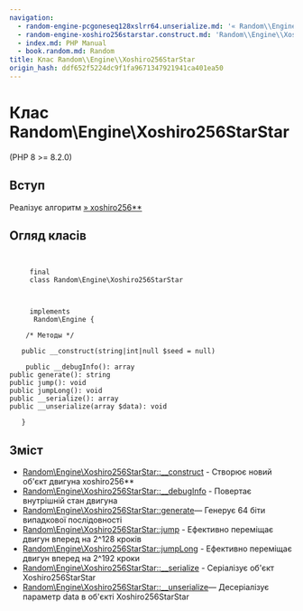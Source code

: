 ```yaml
---
navigation:
  - random-engine-pcgoneseq128xslrr64.unserialize.md: '« Random\\Engine\\PcgOneseq128XslRr64::\_\_unserialize'
  - random-engine-xoshiro256starstar.construct.md: 'Random\\Engine\\Xoshiro256StarStar::\_\_construct »'
  - index.md: PHP Manual
  - book.random.md: Random
title: Клас Random\\Engine\\Xoshiro256StarStar
origin_hash: ddf652f5224dc9f1fa9671347921941ca401ea50
---
```

# Клас Random\\Engine\\Xoshiro256StarStar

(PHP 8 >= 8.2.0)

## Вступ

Реалізує алгоритм [» xoshiro256\*\*](https://prng.di.unimi.it/)

## Огляд класів

```classsynopsis

    
     final
     class Random\Engine\Xoshiro256StarStar
    

    
     implements
      Random\Engine {

    /* Методы */
    
   public __construct(string|int|null $seed = null)

    public __debugInfo(): array
public generate(): string
public jump(): void
public jumpLong(): void
public __serialize(): array
public __unserialize(array $data): void

   }
```

## Зміст

-   [Random\\Engine\\Xoshiro256StarStar::\_\_construct](random-engine-xoshiro256starstar.construct.md) \- Створює новий об'єкт двигуна xoshiro256\*\*
-   [Random\\Engine\\Xoshiro256StarStar::\_\_debugInfo](random-engine-xoshiro256starstar.debuginfo.md) \- Повертає внутрішній стан двигуна
-   [Random\\Engine\\Xoshiro256StarStar::generate](random-engine-xoshiro256starstar.generate.md)— Генерує 64 біти випадкової послідовності
-   [Random\\Engine\\Xoshiro256StarStar::jump](random-engine-xoshiro256starstar.jump.md) \- Ефективно переміщає двигун вперед на 2^128 кроків
-   [Random\\Engine\\Xoshiro256StarStar::jumpLong](random-engine-xoshiro256starstar.jumplong.md) \- Ефективно переміщає двигун вперед на 2^192 кроки
-   [Random\\Engine\\Xoshiro256StarStar::\_\_serialize](random-engine-xoshiro256starstar.serialize.md) \- Серіалізує об'єкт Xoshiro256StarStar
-   [Random\\Engine\\Xoshiro256StarStar::\_\_unserialize](random-engine-xoshiro256starstar.unserialize.md)— Десеріалізує параметр data в об'єкті Xoshiro256StarStar
